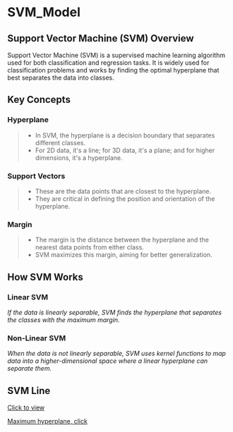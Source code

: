 # SVM_Model

## Support Vector Machine (SVM) Overview
Support Vector Machine (SVM) is a supervised machine learning algorithm used for both classification and regression tasks. It is widely used for classification problems and works by finding the optimal hyperplane that best separates the data into classes.

## Key Concepts
### Hyperplane

> + In SVM, the hyperplane is a decision boundary that separates different classes.
> + For 2D data, it's a line; for 3D data, it's a plane; and for higher dimensions, it's a hyperplane.

### Support Vectors

> + These are the data points that are closest to the hyperplane.
> + They are critical in defining the position and orientation of the hyperplane.

### Margin

> + The margin is the distance between the hyperplane and the nearest data points from either class.
> + SVM maximizes this margin, aiming for better generalization.


## How SVM Works

### Linear SVM
_If the data is linearly separable, SVM finds the hyperplane that separates the classes with the maximum margin._

### Non-Linear SVM
_When the data is not linearly separable, SVM uses kernel functions to map data into a higher-dimensional space where a linear hyperplane can separate them._

## SVM Line
[Click to view](https://www.bing.com/images/search?view=detailV2&ccid=pnb7f28V&id=696EBE213D720FE7409892D8E2A13E870F3B1D29&thid=OIP.pnb7f28V2NKT3xTl61I0EAHaEF&mediaurl=https%3a%2f%2fvitalflux.com%2fwp-content%2fuploads%2f2022%2f08%2fsupport-vector-machine-1.png&cdnurl=https%3a%2f%2fth.bing.com%2fth%2fid%2fR.a676fb7f6f15d8d293df14e5eb523410%3frik%3dKR07D4c%252boeLYkg%26pid%3dImgRaw%26r%3d0&exph=484&expw=876&q=SVM+line&simid=607997985183576299&FORM=IRPRST&ck=2DAF641EFE58A99254E386E4DB191FA0&selectedIndex=4&itb=0)

[Maximum hyperplane, click](https://th.bing.com/th/id/OIP.Fjj7EblDs2J88GgJmyKL8wHaE8?w=182&h=180&c=7&r=0&o=5&dpr=1.5&pid=1.7)
